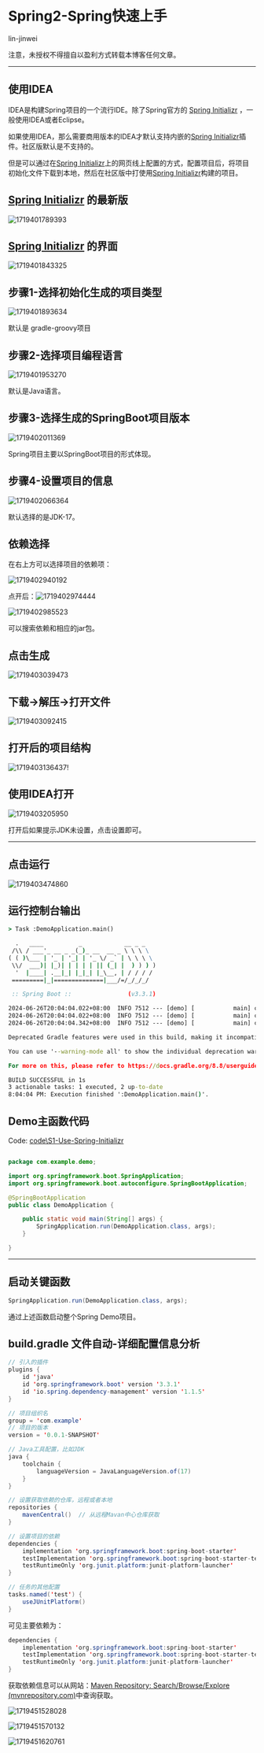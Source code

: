 # Spring2-Spring快速上手

lin-jinwei

注意，未授权不得擅自以盈利方式转载本博客任何文章。

---

## 使用IDEA

IDEA是构建Spring项目的一个流行IDE。除了Spring官方的 [Spring Initializr](https://start.spring.io/) ，一般使用IDEA或者Eclipse。

如果使用IDEA，那么需要商用版本的IDEA才默认支持内嵌的[Spring Initializr](https://start.spring.io/)插件。社区版默认是不支持的。

但是可以通过在[Spring Initializr](https://start.spring.io/)上的网页线上配置的方式，配置项目后，将项目初始化文件下载到本地，然后在社区版中打使用[Spring Initializr](https://start.spring.io/)构建的项目。

## [Spring Initializr](https://start.spring.io/) 的最新版

![1719401789393](images/Spring3-Spring快速上手-使用Maven/1719401789393.png)

## [Spring Initializr](https://start.spring.io/) 的界面

![1719401843325](images/Spring3-Spring快速上手-使用Maven/1719401843325.png)

## 步骤1-选择初始化生成的项目类型

![1719401893634](images/Spring3-Spring快速上手-使用Maven/1719401893634.png)

默认是 gradle-groovy项目

## 步骤2-选择项目编程语言

![1719401953270](images/Spring3-Spring快速上手-使用Maven/1719401953270.png)

默认是Java语言。

## 步骤3-选择生成的SpringBoot项目版本

![1719402011369](images/Spring3-Spring快速上手-使用Maven/1719402011369.png)

Spring项目主要以SpringBoot项目的形式体现。

## 步骤4-设置项目的信息

![1719402066364](images/Spring3-Spring快速上手-使用Maven/1719402066364.png)

默认选择的是JDK-17。

## 依赖选择

在右上方可以选择项目的依赖项：

![1719402940192](images/Spring3-Spring快速上手-使用Maven/1719402940192.png)

点开后：![1719402974444](images/Spring3-Spring快速上手-使用Maven/1719402974444.png)

![1719402985523](images/Spring3-Spring快速上手-使用Maven/1719402985523.png)

可以搜索依赖和相应的jar包。

## 点击生成

![1719403039473](images/Spring3-Spring快速上手-使用Maven/1719403039473.png)

## 下载->解压->打开文件

![1719403092415](images/Spring3-Spring快速上手-使用Maven/1719403092415.png)

## 打开后的项目结构

![1719403136437](images/Spring3-Spring快速上手-使用Maven/1719403136437.png)!

## 使用IDEA打开

![1719403205950](images/Spring3-Spring快速上手-使用Maven/1719403205950.png)

打开后如果提示JDK未设置，点击设置即可。

---

## 点击运行

![1719403474860](images/Spring3-Spring快速上手-使用Maven/1719403474860.png)

## 运行控制台输出

```cmd
> Task :DemoApplication.main()

  .   ____          _            __ _ _
 /\\ / ___'_ __ _ _(_)_ __  __ _ \ \ \ \
( ( )\___ | '_ | '_| | '_ \/ _` | \ \ \ \
 \\/  ___)| |_)| | | | | || (_| |  ) ) ) )
  '  |____| .__|_| |_|_| |_\__, | / / / /
 =========|_|==============|___/=/_/_/_/

 :: Spring Boot ::                (v3.3.1)

2024-06-26T20:04:04.022+08:00  INFO 7512 --- [demo] [           main] com.example.demo.DemoApplication         : Starting DemoApplication using Java 17.0.11 with PID 7512 (F:\Spring\demo\demo\build\classes\java\main started by ydook in F:\Spring\demo\demo)
2024-06-26T20:04:04.022+08:00  INFO 7512 --- [demo] [           main] com.example.demo.DemoApplication         : No active profile set, falling back to 1 default profile: "default"
2024-06-26T20:04:04.342+08:00  INFO 7512 --- [demo] [           main] com.example.demo.DemoApplication         : Started DemoApplication in 0.509 seconds (process running for 0.677)

Deprecated Gradle features were used in this build, making it incompatible with Gradle 9.0.

You can use '--warning-mode all' to show the individual deprecation warnings and determine if they come from your own scripts or plugins.

For more on this, please refer to https://docs.gradle.org/8.8/userguide/command_line_interface.html#sec:command_line_warnings in the Gradle documentation.

BUILD SUCCESSFUL in 1s
3 actionable tasks: 1 executed, 2 up-to-date
8:04:04 PM: Execution finished ':DemoApplication.main()'.
```

## Demo主函数代码

Code:  [code\S1-Use-Spring-Initializr](../code\S1-Use-Spring-Initializr)


```java

package com.example.demo;

import org.springframework.boot.SpringApplication;
import org.springframework.boot.autoconfigure.SpringBootApplication;

@SpringBootApplication
public class DemoApplication {

	public static void main(String[] args) {
		SpringApplication.run(DemoApplication.class, args);
	}

}
```

---

## 启动关键函数

```java
SpringApplication.run(DemoApplication.class, args);
```

通过上述函数启动整个Spring Demo项目。

## build.gradle 文件自动-详细配置信息分析

```java
// 引入的插件
plugins {
	id 'java'
	id 'org.springframework.boot' version '3.3.1'
	id 'io.spring.dependency-management' version '1.1.5'
}

// 项目组织名
group = 'com.example'
// 项目的版本
version = '0.0.1-SNAPSHOT'

// Java工具配置，比如JDK
java {
	toolchain {
		languageVersion = JavaLanguageVersion.of(17)
	}
}

// 设置获取依赖的仓库，远程或者本地
repositories {
	mavenCentral()  // 从远程Mavan中心仓库获取
}

// 设置项目的依赖
dependencies {
	implementation 'org.springframework.boot:spring-boot-starter'
	testImplementation 'org.springframework.boot:spring-boot-starter-test'
	testRuntimeOnly 'org.junit.platform:junit-platform-launcher'
}

// 任务的其他配置
tasks.named('test') {
	useJUnitPlatform()
}

```

可见主要依赖为：

```java
dependencies {
	implementation 'org.springframework.boot:spring-boot-starter'
	testImplementation 'org.springframework.boot:spring-boot-starter-test'
	testRuntimeOnly 'org.junit.platform:junit-platform-launcher'
}
```

获取依赖信息可以从网站：[Maven Repository: Search/Browse/Explore (mvnrepository.com)](https://mvnrepository.com/)中查询获取。

![1719451528028](images/Spring2-Spring快速上手-使用SpringInitializr/1719451528028.png)

![1719451570132](images/Spring2-Spring快速上手-使用SpringInitializr/1719451570132.png)

![1719451620761](images/Spring2-Spring快速上手-使用SpringInitializr/1719451620761.png)
